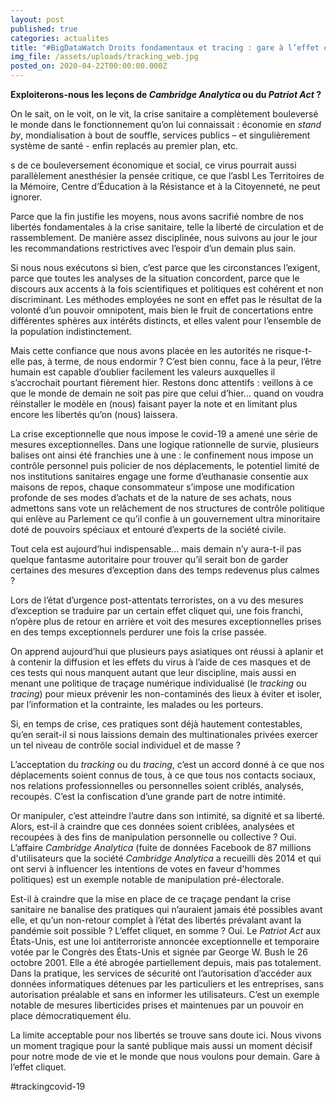 ```yaml
---
layout: post
published: true
categories: actualites
title: "#BigDataWatch Droits fondamentaux et tracing : gare à l’effet cliquet"
img_file: /assets/uploads/tracking_web.jpg
posted_on: 2020-04-22T00:00:00.000Z
---
```

**Exploiterons-nous les leçons de *Cambridge Analytica* ou du *Patriot Act* ?**

On le sait, on le voit, on le vit, la crise sanitaire a complètement bouleversé le monde dans le fonctionnement qu’on lui connaissait : économie en *stand by*, mondialisation à bout de souffle, services publics – et singulièrement système de santé - enfin replacés au premier plan, etc.

s de ce bouleversement économique et social, ce virus pourrait aussi parallèlement anesthésier la pensée critique, ce que l’asbl Les Territoires de la Mémoire, Centre d’Éducation à la Résistance et à la Citoyenneté, ne peut ignorer.

Parce que la fin justifie les moyens, nous avons sacrifié nombre de nos libertés fondamentales à la crise sanitaire, telle la liberté de circulation et de rassemblement. De manière assez disciplinée, nous suivons au jour le jour les recommandations restrictives avec l’espoir d’un demain plus sain.

Si nous nous exécutons si bien, c’est parce que les circonstances l’exigent, parce que toutes les analyses de la situation concordent, parce que le discours aux accents à la fois scientifiques et politiques est cohérent et non discriminant. Les méthodes employées ne sont en effet pas le résultat de la volonté d’un pouvoir omnipotent, mais bien le fruit de concertations entre différentes sphères aux intérêts distincts, et elles valent pour l’ensemble de la population indistinctement.

Mais cette confiance que nous avons placée en les autorités ne risque-t-elle pas, à terme, de nous endormir ? C’est bien connu, face à la peur, l’être humain est capable d’oublier facilement les valeurs auxquelles il s’accrochait pourtant fièrement hier. Restons donc attentifs : veillons à ce que le monde de demain ne soit pas pire que celui d’hier… quand on voudra réinstaller le modèle en (nous) faisant payer la note et en limitant plus encore les libertés qu’on (nous) laissera.

La crise exceptionnelle que nous impose le covid-19 a amené une série de mesures exceptionnelles. Dans une logique rationnelle de survie, plusieurs balises ont ainsi été franchies une à une : le confinement nous impose un contrôle personnel puis policier de nos déplacements, le potentiel limité de nos institutions sanitaires engage une forme d’euthanasie consentie aux maisons de repos, chaque consommateur s’impose une modification profonde de ses modes d’achats et de la nature de ses achats, nous admettons sans vote un relâchement de nos structures de contrôle politique qui enlève au Parlement ce qu’il confie à un gouvernement ultra minoritaire doté de pouvoirs spéciaux et entouré d’experts de la société civile.

Tout cela est aujourd’hui indispensable… mais demain n’y aura-t-il pas quelque fantasme autoritaire pour trouver qu’il serait bon de garder certaines des mesures d’exception dans des temps redevenus plus calmes ?

Lors de l’état d’urgence post-attentats terroristes, on a vu des mesures d’exception se traduire par un certain effet cliquet qui, une fois franchi, n’opère plus de retour en arrière et voit des mesures exceptionnelles prises en des temps exceptionnels perdurer une fois la crise passée.

On apprend aujourd’hui que plusieurs pays asiatiques ont réussi à aplanir et à contenir la diffusion et les effets du virus à l’aide de ces masques et de ces tests qui nous manquent autant que leur discipline, mais aussi en menant une politique de traçage numérique individualisé (le *tracking* ou *tracing*) pour mieux prévenir les non-contaminés des lieux à éviter et isoler, par l’information et la contrainte, les malades ou les porteurs.

Si, en temps de crise, ces pratiques sont déjà hautement contestables, qu’en serait-il si nous laissions demain des multinationales privées exercer un tel niveau de contrôle social individuel et de masse ?

L’acceptation du *tracking* ou du *tracing*, c’est un accord donné à ce que nos déplacements soient connus de tous, à ce que tous nos contacts sociaux, nos relations professionnelles ou personnelles soient criblés, analysés, recoupés. C’est la confiscation d’une grande part de notre intimité.

Or manipuler, c’est atteindre l’autre dans son intimité, sa dignité et sa liberté. Alors, est-il à craindre que ces données soient criblées, analysées et recoupées à des fins de manipulation personnelle ou collective ? Oui. L’affaire *Cambridge Analytica* (fuite de données Facebook de 87 millions d'utilisateurs que la société *Cambridge Analytica* a recueilli dès 2014 et qui ont servi à influencer les intentions de votes en faveur d'hommes politiques) est un exemple notable de manipulation pré-électorale.

Est-il à craindre que la mise en place de ce traçage pendant la crise sanitaire ne banalise des pratiques qui n’auraient jamais été possibles avant elle, et qu’un non-retour complet à l’état des libertés prévalant avant la pandémie soit possible ? L’effet cliquet, en somme ? Oui. Le *Patriot Act* aux États-Unis, est une loi antiterroriste annoncée exceptionnelle et temporaire votée par le Congrès des États-Unis et signée par George W. Bush le 26 octobre 2001. Elle a été abrogée partiellement depuis, mais pas totalement. Dans la pratique, les services de sécurité ont l’autorisation d’accéder aux données informatiques détenues par les particuliers et les entreprises, sans autorisation préalable et sans en informer les utilisateurs. C’est un exemple notable de mesures liberticides prises et maintenues par un pouvoir en place démocratiquement élu.

La limite acceptable pour nos libertés se trouve sans doute ici. Nous vivons un moment tragique pour la santé publique mais aussi un moment décisif pour notre mode de vie et le monde que nous voulons pour demain. Gare à l’effet cliquet.

\#trackingcovid-19